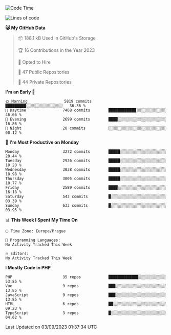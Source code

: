 <!--START_SECTION:waka-->
![Code Time](http://img.shields.io/badge/Code%20Time-1%2C583%20hrs%2058%20mins-blue)

![Lines of code](https://img.shields.io/badge/From%20Hello%20World%20I%27ve%20Written-5.2%20million%20lines%20of%20code-blue)

**🐱 My GitHub Data** 

> 📦 188.1 kB Used in GitHub's Storage 
 > 
> 🏆 16 Contributions in the Year 2023
 > 
> 💼 Opted to Hire
 > 
> 📜 47 Public Repositories 
 > 
> 🔑 44 Private Repositories 
 > 
**I'm an Early 🐤** 

```text
🌞 Morning                5819 commits        █████████░░░░░░░░░░░░░░░░   36.36 % 
🌆 Daytime                7468 commits        ████████████░░░░░░░░░░░░░   46.66 % 
🌃 Evening                2699 commits        ████░░░░░░░░░░░░░░░░░░░░░   16.86 % 
🌙 Night                  20 commits          ░░░░░░░░░░░░░░░░░░░░░░░░░   00.12 % 
```
📅 **I'm Most Productive on Monday** 

```text
Monday                   3272 commits        █████░░░░░░░░░░░░░░░░░░░░   20.44 % 
Tuesday                  2926 commits        █████░░░░░░░░░░░░░░░░░░░░   18.28 % 
Wednesday                3038 commits        █████░░░░░░░░░░░░░░░░░░░░   18.98 % 
Thursday                 3005 commits        █████░░░░░░░░░░░░░░░░░░░░   18.77 % 
Friday                   2589 commits        ████░░░░░░░░░░░░░░░░░░░░░   16.18 % 
Saturday                 543 commits         █░░░░░░░░░░░░░░░░░░░░░░░░   03.39 % 
Sunday                   633 commits         █░░░░░░░░░░░░░░░░░░░░░░░░   03.95 % 
```


📊 **This Week I Spent My Time On** 

```text
🕑︎ Time Zone: Europe/Prague

💬 Programming Languages: 
No Activity Tracked This Week

🔥 Editors: 
No Activity Tracked This Week
```

**I Mostly Code in PHP** 

```text
PHP                      35 repos            █████████████░░░░░░░░░░░░   53.85 % 
Vue                      9 repos             ███░░░░░░░░░░░░░░░░░░░░░░   13.85 % 
JavaScript               9 repos             ███░░░░░░░░░░░░░░░░░░░░░░   13.85 % 
HTML                     6 repos             ██░░░░░░░░░░░░░░░░░░░░░░░   09.23 % 
TypeScript               3 repos             █░░░░░░░░░░░░░░░░░░░░░░░░   04.62 % 
```




 Last Updated on 03/09/2023 01:37:34 UTC
<!--END_SECTION:waka-->
<!--
**AlexKratky/AlexKratky** is a ✨ _special_ ✨ repository because its `README.md` (this file) appears on your GitHub profile.

Here are some ideas to get you started:

- 🔭 I’m currently working on ...
- 🌱 I’m currently learning ...
- 👯 I’m looking to collaborate on ...
- 🤔 I’m looking for help with ...
- 💬 Ask me about ...
- 📫 How to reach me: ...
- 😄 Pronouns: ...
- ⚡ Fun fact: ...
-->
